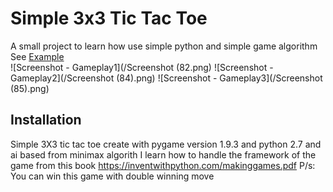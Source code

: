 # Simple 3x3 Tic Tac Toe 
A small project to learn how use simple python and simple game algorithm  
See [Example](https://youtu.be/4CTznLA2nY0)  
![Screenshot - Gameplay1](/Screenshot (82.png)
![Screenshot - Gameplay2](/Screenshot (84).png)
![Screenshot - Gameplay3](/Screenshot (85).png)
## Installation
Simple 3X3 tic tac toe create with pygame version 1.9.3 and python 2.7 and ai based from minimax algorith
I learn how to handle the framework of the game from this book https://inventwithpython.com/makinggames.pdf
P/s: You can win this game with double winning move  
